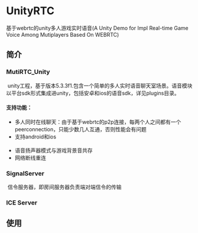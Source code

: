 # UnityRTC
基于webrtc的unity多人游戏实时语音(A Unity Demo for Impl Real-time Game Voice Among Mutiplayers Based On WEBRTC)
## 简介
### MutiRTC_Unity
  unity工程，基于版本5.3.3f1.包含一个简单的多人实时语音聊天室场景。语音模块以平台sdk形式集成进unity，包括安卓和ios的语音sdk，详见plugins目录。<br>
#### 支持功能：
* 多人同时在线聊天：由于基于webrtc的p2p连接，每两个人之间都有一个peerconnection，只能少数几人互通，否则性能会有问题<br>
* 支持android和ios<br> 
* 语音扬声器模式与游戏背景音共存<br>
* 网络断线重连
### SignalServer
  信令服务器，即房间服务器负责端对端信令的传输
### ICE Server
  
## 使用

